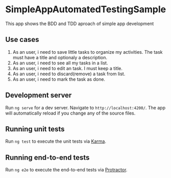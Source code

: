 # SimpleAppAutomatedTestingSample

This app shows the BDD and TDD aproach of simple app development

## Use cases

1. As an user, i need to save little tasks to organize my activities. The task must have a title and optionaly a description.
2. As an user, i need to see all my tasks in a list.
3. As an user, i need to edit an task. I must keep a title.
4. As an user, i need to discard(remove) a task from list.
5. As an user, i need to mark the task as done.

## Development server

Run `ng serve` for a dev server. Navigate to `http://localhost:4200/`. The app will automatically reload if you change any of the source files.

## Running unit tests

Run `ng test` to execute the unit tests via [Karma](https://karma-runner.github.io).

## Running end-to-end tests

Run `ng e2e` to execute the end-to-end tests via [Protractor](http://www.protractortest.org/).
